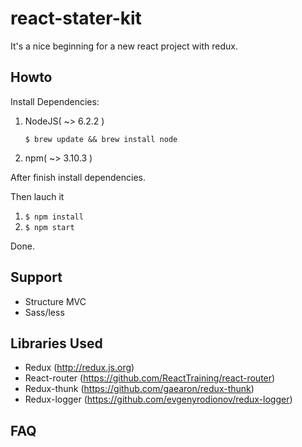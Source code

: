 # react-stater-kit
It's a nice beginning for a new react project with redux.
## Howto

Install Dependencies:

1. NodeJS( ~> 6.2.2 )

   `$ brew update && brew install node`

2. npm( ~> 3.10.3 )

After finish install dependencies.

Then lauch it
1. `$ npm install`
2. `$ npm start`

Done.

## Support
  - Structure MVC
  - Sass/less

## Libraries Used
  - Redux (http://redux.js.org)
  - React-router (https://github.com/ReactTraining/react-router)
  - Redux-thunk (https://github.com/gaearon/redux-thunk)
  - Redux-logger (https://github.com/evgenyrodionov/redux-logger)
## FAQ